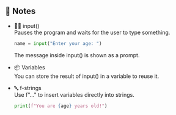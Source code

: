 📝 Notes  
--------
- 🧍‍♂️ input()  
  Pauses the program and waits for the user to type something.

  ```python
  name = input("Enter your age: ")
  ```  
  The message inside input() is shown as a prompt.

- 📦 Variables  
  You can store the result of input() in a variable to reuse it.

- 🔤 f-strings  
  Use f"..." to insert variables directly into strings.
  ```python
  print(f"You are {age} years old!")
  ```

